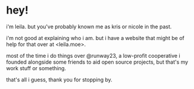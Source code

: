 # hey!

i'm leila. but you've probably known me as kris or nicole in the past.

i'm not good at explaining who i am. but i have a website that might be of help for that over at <leila.moe>.

most of the time i do things over @runway23, a low-profit cooperative i founded alongside some friends to aid open source projects, but that's my work stuff or something.

that's all i guess, thank you for stopping by.

<!-- mixcoac's Github Profile - 24 February 2024 -->
<!-- I see you like snooping through RAW Markdown files, take anything you want. Its yours now. -->
